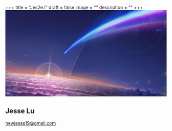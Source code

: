 +++
title = "Jes2e.l"
draft = false
image = ""
description = ""
+++
![](779139_11zon.jpg)

## Jesse Lu

newjesse19@gmail.com